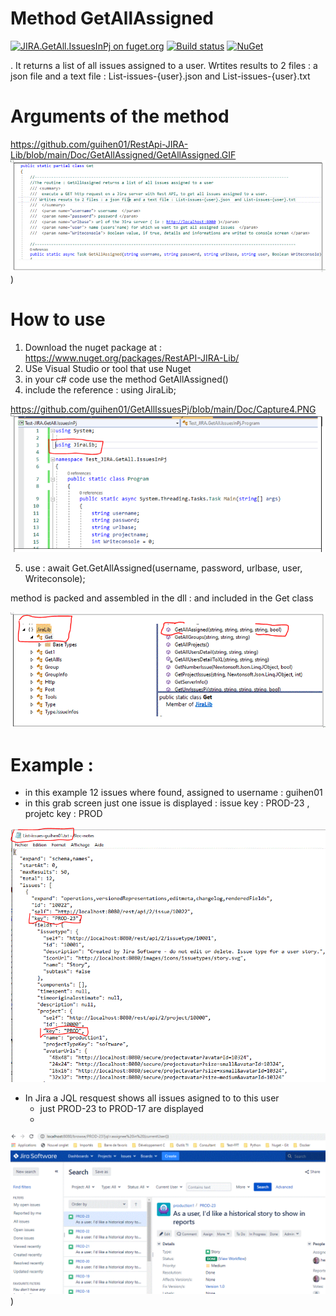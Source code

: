# Method GetAllAssigned
 [![JIRA.GetAll.IssuesInPj on fuget.org](https://www.fuget.org/packages/JIRA.GetAll.IssuesInPj/badge.svg)](https://www.fuget.org/packages/JIRA.GetAll.IssuesInPj)
[![Build status](https://ci.appveyor.com/api/projects/status/t25pekb23qqorbym?svg=true)](https://ci.appveyor.com/project/guihen01/getallissuespj)
[![NuGet](https://img.shields.io/nuget/v/JIRA.GetAll.IssuesInPj.svg)](https://www.nuget.org/packages/JIRA.GetAll.IssuesInPj/)

. It returns a list of all issues assigned to a user. Wrtites results to 2 files : a json file and a text file : List-issues-{user}.json  and List-issues-{user}.txt

# Arguments of the method

https://github.com/guihen01/RestApi-JIRA-Lib/blob/main/Doc/GetAllAssigned/GetAllAssigned.GIF
![alt text](https://github.com/guihen01/RestApi-JIRA-Lib/blob/main/Doc/GetAllAssigned/GetAllAssigned.GIF  "Logo Title Text 1"))

# How to use

1. Download the nuget package at : https://www.nuget.org/packages/RestAPI-JIRA-Lib/
2. USe Visual Studio or tool that use Nuget 
3. in your c# code use the method GetAllAssigned()
4. include the reference :   using JiraLib;

https://github.com/guihen01/GetAllIssuesPj/blob/main/Doc/Capture4.PNG
![alt text]( https://github.com/guihen01/GetAllIssuesPj/blob/main/Doc/Capture4.PNG "Logo Title Text 1")

5. use : await Get.GetAllAssigned(username, password, urlbase, user, Writeconsole);

method is packed and assembled in the dll : and included in the Get class

![alt text]( https://github.com/guihen01/RestApi-JIRA-Lib/blob/main/Doc/GetAllAssigned/GetAllAssigned-object.GIF "Logo Title Text 1")

# Example :
* in this example 12 issues where found, assigned to username : guihen01
* in this grab screen just one issue is displayed : issue key : PROD-23 , projetc key : PROD

 ![alt text]( https://github.com/guihen01/RestApi-JIRA-Lib/blob/main/Doc/GetAllAssigned/Capture.GIF "Logo Title Text 1")
 
 * In Jira a JQL resquest shows all issues asigned to to this user 
   * just PROD-23 to PROD-17 are displayed 
   *  
![alt text]( https://github.com/guihen01/RestApi-JIRA-Lib/blob/main/Doc/GetAllAssigned/Capture1.GIF "Logo Title Text 1"))
